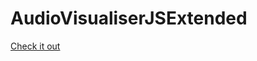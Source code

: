 # AudioVisualiserJSExtended

[Check it out](https://miha53cevic.github.io/AudioVisualiserJSExtended/)